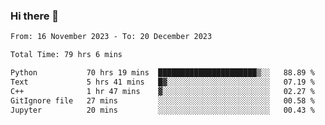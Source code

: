 ### Hi there 👋

<!--
**floyiac/floyiac** is a ✨ _special_ ✨ repository because its `README.md` (this file) appears on your GitHub profile.

Here are some ideas to get you started:

- 🔭 I’m currently working on ...
- 🌱 I’m currently learning ...
- 👯 I’m looking to collaborate on ...
- 🤔 I’m looking for help with ...
- 💬 Ask me about ...
- 📫 How to reach me: ...
- 😄 Pronouns: ...
- ⚡ Fun fact: ...
-->

<!--START_SECTION:waka-->

```txt
From: 16 November 2023 - To: 20 December 2023

Total Time: 79 hrs 6 mins

Python           70 hrs 19 mins  ██████████████████████▒░░   88.89 %
Text             5 hrs 41 mins   █▓░░░░░░░░░░░░░░░░░░░░░░░   07.19 %
C++              1 hr 47 mins    ▓░░░░░░░░░░░░░░░░░░░░░░░░   02.27 %
GitIgnore file   27 mins         ░░░░░░░░░░░░░░░░░░░░░░░░░   00.58 %
Jupyter          20 mins         ░░░░░░░░░░░░░░░░░░░░░░░░░   00.43 %
```

<!--END_SECTION:waka-->
